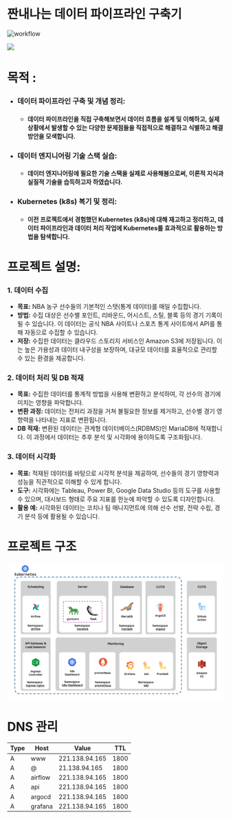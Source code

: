 # 짠내나는 데이터 파이프라인 구축기
![workflow](https://github.com/github/docs/actions/workflows/docker-build-and-push.yml/badge.svg)

<img src="https://img.shields.io/github/commit-activity/w/beygee/survive"/>


# **목적** :
- ### **데이터 파이프라인 구축 및 개념 정리**: 

    - #### 데이터 파이프라인을 직접 구축해보면서 데이터 흐름을 설계 및 이해하고, 실제 상황에서 발생할 수 있는 다양한 문제점들을 직접적으로 해결하고 식별하고 해결 방안을 모색합니다. 
- ### **데이터 엔지니어링 기술 스택 실습**: 

    - #### 데이터 엔지니어링에 필요한 기술 스택을 실제로 사용해봄으로써, 이론적 지식과 실질적 기술을 습득하고자 하였습니다.
- ### **Kubernetes (k8s) 복기 및 정리**: 

    - #### 이전 프로젝트에서 경험했던 Kubernetes (k8s)에 대해 재고하고 정리하고, 데이터 파이프라인과 데이터 처리 작업에 Kubernetes를 효과적으로 활용하는 방법을 탐색합니다.

# 프로젝트 설명:

### **1. 데이터 수집**

- **목표:** NBA 농구 선수들의 기본적인 스탯(통계 데이터)를 매일 수집합니다.
- **방법:** 수집 대상은 선수별 포인트, 리바운드, 어시스트, 스틸, 블록 등의 경기 기록이 될 수 있습니다. 이 데이터는 공식 NBA 사이트나 스포츠 통계 사이트에서 API를 통해 자동으로 수집할 수 있습니다.
- **저장:** 수집한 데이터는 클라우드 스토리지 서비스인 Amazon S3에 저장됩니다. 이는 높은 가용성과 데이터 내구성을 보장하며, 대규모 데이터를 효율적으로 관리할 수 있는 환경을 제공합니다.

### **2. 데이터 처리 및 DB 적재**

- **목표:** 수집한 데이터를 통계적 방법을 사용해 변환하고 분석하여, 각 선수의 경기에 미치는 영향을 파악합니다.
- **변환 과정:** 데이터는 전처리 과정을 거쳐 불필요한 정보를 제거하고, 선수별 경기 영향력을 나타내는 지표로 변환됩니다.
- **DB 적재:** 변환된 데이터는 관계형 데이터베이스(RDBMS)인 MariaDB에 적재합니다. 이 과정에서 데이터는 추후 분석 및 시각화에 용이하도록 구조화됩니다.

### **3. 데이터 시각화**

- **목표:** 적재된 데이터를 바탕으로 시각적 분석을 제공하여, 선수들의 경기 영향력과 성능을 직관적으로 이해할 수 있게 합니다.
- **도구:** 시각화에는 Tableau, Power BI, Google Data Studio 등의 도구를 사용할 수 있으며, 대시보드 형태로 주요 지표를 한눈에 파악할 수 있도록 디자인합니다.
- **활용 예:** 시각화된 데이터는 코치나 팀 매니지먼트에 의해 선수 선발, 전략 수립, 경기 분석 등에 활용될 수 있습니다.



# 프로젝트 구조
![poster](./resources/System_architecture.png)

# DNS 관리

| Type | Host | Value          | TTL  |
|------|------|----------------|------|
| A    | www  | 221.138.94.165 | 1800 |
| A    | @    | 21.138.94.165  | 1800 |
| A    |airflow | 221.138.94.165 | 1800 |
| A    |api| 221.138.94.165 | 1800 |
| A    |argocd | 221.138.94.165 | 1800 |
| A    |grafana | 221.138.94.165 | 1800 |


